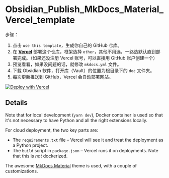 # Obsidian_Publish_MkDocs_Material_Vercel_template

步骤：

1. 点击 `use this template`，生成你自己的 GitHub 仓库。
2. 在 [**Vercel**](https://vercel.com/) 部署这个仓库，框架选择 `other`，其他不用选，一路选默认直到部署完成。（如果还没注册 Vercel 账号，可以直接用 GitHub 账户创建一个）
3. 预览看看，如果没问题的话，就修改 `mkdocs.yml` 文件。
4. 下载 Obsidian 软件，打开库（Vault）的位置为根目录下的 `doc` 文件夹。
5. 每次更新推送到 GitHub，Vercel 会自动部署网站。

[![Deploy with Vercel](https://vercel.com/button)](https://vercel.com/import/project?template=https://github.com/linyuxuanlin/Obsidian_Publish_MkDocs_Material_Vercel_template/tree/main)

## Details

Note that for local development (`yarn dev`), Docker container is used so that it's not necessary to have Python and all the right extensions locally.

For cloud deployment, the two key parts are:

- The `requirements.txt` file – Vercel will see it and treat the deployment as a Python project.
- The `build` script in `package.json` – Vercel runs it on deployments. Note that this is _not_ dockerized.

The awesome [MkDocs Material](https://squidfunk.github.io/mkdocs-material/) theme is used, with a couple of customizations.
